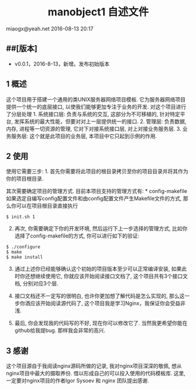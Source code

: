 <h1 align="center">manobject1 自述文件</h1>
miaogx@yeah.net
2016-08-13 20:17

##[版本]
----
* v0.0.1，2016-8-13，新增。发布初始版本

<h2 name="1">1 概述</h2>
这个项目用于搭建一个通用的类UNIX服务器网络项目模板. 它为服务器网络项目提供一个统一的底层接口, 以使我们能够更加专注于业务的开发.
对这个项目进行了分层处理
1. 系统接口层: 负责与系统的交互, 这部分为不可移植的, 针对特定平台, 发挥系统的最大性能，但要对对上一层提供统一的接口.
2. 管理层: 负责数据, 内存, 进程等一切资源的管理, 它对下对接系统接口层, 对上对接业务服务层.
3. 业务服务层: 这个就是此项目的业务层, 本项目中它只起到示例的作用.

<h2 name="2">2 使用</h2>
使用它需要三步:
1. 首先你需要将此项目的根目录拷贝至你的项目目录并将其作为你的项目根目录.

 其次需要确定项目的管理方式.
	目前本项目支持的管理方式有:
	* config-makefile
	如果选定自编写config配置文件和由config配置文件产生Makefile文件的方式, 那么你可以在项目根目录直接执行
```
$ init.sh 1
```
2. 再次, 你需要确定下你的开发环境, 然后运行下上一步选择的管理方式, 比如你选择了config-makefile的方式, 你可以进行如下的验证:
```
$ ./configure
$ make
$ make install
```
3. 通过上述你已经能够确认这个初始的项目版本至少可以正常编译安装, 如果此时你还想继续使用它, 你就应该开始阅读接口文档了, 这个项目共有3个接口文档, 分别对应3个层. 

4. 接口文档还不一定写的很明白, 也许你更加想了解代码是怎么实现的, 那么这一步你酒应该开始阅读源代码了, 这个项目我是学习Nginx，我保证你会受益非浅.

5. 最后, 你会发现我的代码写的不好, 现在你可以修改它了. 当然我更希望你能在github给我提bug. 那样我会非常的高兴.

<h2 name="3">3 感谢</h2>
这个项目源自于我阅读nginx源码所做的记录, 我对nginx项目深深的敬佩, 想从nginx项目中最大的摄取养份. 借以形成自己的可以投入使用的代码模板库. 这里, 一定要对nginx项目的作者Igor Sysoev 和 nginx 团队提出感谢.

